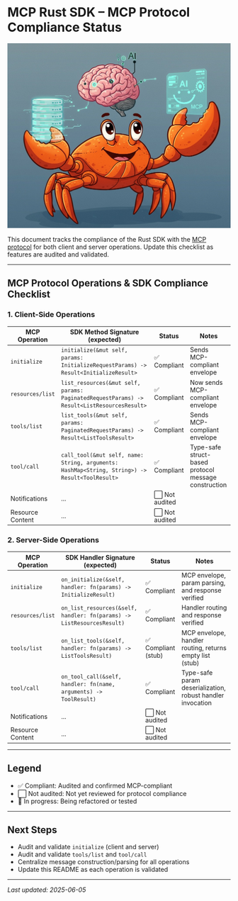 # MCP Rust SDK – MCP Protocol Compliance Status

![project image](./docs/MCP-ferris.jpg?raw=true)

This document tracks the compliance of the Rust SDK with the [MCP protocol](https://github.com/multimodal-coding/protocol) for both client and server operations. Update this checklist as features are audited and validated.

---

## MCP Protocol Operations & SDK Compliance Checklist

### 1. Client-Side Operations

| MCP Operation      | SDK Method Signature (expected)                                             | Status         | Notes |
|-------------------|-----------------------------------------------------------------------------|---------------|-------|
| `initialize`      | `initialize(&mut self, params: InitializeRequestParams) -> Result<InitializeResult>` | ✅ Compliant   | Sends MCP-compliant envelope |
| `resources/list`  | `list_resources(&mut self, params: PaginatedRequestParams) -> Result<ListResourcesResult>` | ✅ Compliant   | Now sends MCP-compliant envelope |
| `tools/list`      | `list_tools(&mut self, params: PaginatedRequestParams) -> Result<ListToolsResult>`  | ✅ Compliant   | Sends MCP-compliant envelope |
| `tool/call`       | `call_tool(&mut self, name: String, arguments: HashMap<String, String>) -> Result<ToolResult>` | ✅ Compliant   | Type-safe struct-based protocol message construction |
| Notifications     | ...                                                                         | ⬜ Not audited |       |
| Resource Content  | ...                                                                         | ⬜ Not audited |       |

### 2. Server-Side Operations

| MCP Operation      | SDK Handler Signature (expected)                                            | Status         | Notes |
|-------------------|-----------------------------------------------------------------------------|---------------|-------|
| `initialize`      | `on_initialize(&self, handler: fn(params) -> InitializeResult)`              | ✅ Compliant   | MCP envelope, param parsing, and response verified |
| `resources/list`  | `on_list_resources(&self, handler: fn(params) -> ListResourcesResult)`       | ✅ Compliant   | Handler routing and response verified |
| `tools/list`      | `on_list_tools(&self, handler: fn(params) -> ListToolsResult)`               | ✅ Compliant (stub)   | MCP envelope, handler routing, returns empty list (stub) |
| `tool/call`       | `on_tool_call(&self, handler: fn(name, arguments) -> ToolResult)`            | ✅ Compliant   | Type-safe param deserialization, robust handler invocation |
| Notifications     | ...                                                                         | ⬜ Not audited |       |
| Resource Content  | ...                                                                         | ⬜ Not audited |       |

---

## Legend
- ✅ Compliant: Audited and confirmed MCP-compliant
- ⬜ Not audited: Not yet reviewed for protocol compliance
- 🚧 In progress: Being refactored or tested

---

## Next Steps
- Audit and validate `initialize` (client and server)
- Audit and validate `tools/list` and `tool/call`
- Centralize message construction/parsing for all operations
- Update this README as each operation is validated

---

_Last updated: 2025-06-05_
